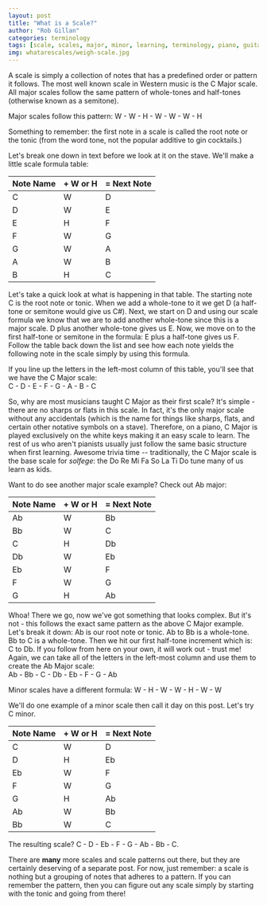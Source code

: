 ```yaml
---
layout: post
title: "What is a Scale?"
author: "Rob Gillan"
categories: terminology
tags: [scale, scales, major, minor, learning, terminology, piano, guitar, instruments, instrument]
img: whatarescales/weigh-scale.jpg
---
```

A scale is simply a collection of notes that has a predefined order or pattern it follows. The most well known scale in Western music is the C Major scale. All major scales follow the same pattern of whole-tones and half-tones (otherwise known as a semitone).

Major scales follow this pattern:
W - W - H - W - W - W - H

Something to remember: the first note in a scale is called the root note or the tonic (from the word tone, not the popular additive to gin cocktails.)

Let's break one down in text before we look at it on the stave. We'll make a little scale formula table:

| Note Name | + W or H      | = Next Note |
|---        |---            |---          |
| C         | W             | D           |
| D         | W             | E           |
| E         | H             | F           |
| F         | W             | G           |
| G         | W             | A           |
| A         | W             | B           |
| B         | H             | C           |

Let's take a quick look at what is happening in that table. The starting note C is the root note or tonic. When we add a whole-tone to it we get D (a half-tone or semitone would give us C#). Next, we start on D and using our scale formula we know that we are to add another whole-tone since this is a major scale. D plus another whole-tone gives us E. Now, we move on to the first half-tone or semitone in the formula: E plus a half-tone gives us F. Follow the table back down the list and see how each note yields the following note in the scale simply by using this formula.

If you line up the letters in the left-most column of this table, you'll see that we have the C Major scale:   
C - D - E - F - G - A - B - C

So, why are most musicians taught C Major as their first scale? It's simple - there are no sharps or flats in this scale. In fact, it's the only major scale without any accidentals (which is the name for things like sharps, flats, and certain other notative symbols on a stave). Therefore, on a piano, C Major is played exclusively on the white keys making it an easy scale to learn. The rest of us who aren't pianists usually just follow the same basic structure when first learning. Awesome trivia time -- traditionally, the C Major scale is the base scale for *solfege*: the Do Re Mi Fa So La Ti Do tune many of us learn as kids.

Want to do see another major scale example? Check out Ab major:

| Note Name  | + W or H      | = Next Note  |
|---         |---            |---           |
| Ab         | W             | Bb           |
| Bb         | W             | C            |
| C          | H             | Db           |
| Db         | W             | Eb           |
| Eb         | W             | F            |
| F          | W             | G            |
| G          | H             | Ab           |

Whoa! There we go, now we've got something that looks complex. But it's not - this follows the exact same pattern as the above C Major example. Let's break it down:
Ab is our root note or tonic. Ab to Bb is a whole-tone. Bb to C is a whole-tone. Then we hit our first half-tone increment which is: C to Db. If you follow from here on your own, it will work out - trust me! Again, we can take all of the letters in the left-most column and use them to create the Ab Major scale:   
Ab - Bb - C - Db - Eb - F - G - Ab

Minor scales have a different formula:
W - H - W - W - H - W - W

We'll do one example of a minor scale then call it day on this post. Let's try C minor.

| Note Name | + W or H      | = Next Note |
|---        |---            |---          |
| C         | W             | D           |
| D         | H             | Eb          |
| Eb        | W             | F           |
| F         | W             | G           |
| G         | H             | Ab          |
| Ab        | W             | Bb          |
| Bb        | W             | C           |

The resulting scale? C - D - Eb - F - G - Ab - Bb - C.

There are **many** more scales and scale patterns out there, but they are certainly deserving of a separate post. For now, just remember: a scale is nothing but a grouping of notes that adheres to a pattern. If you can remember the pattern, then you can figure out any scale simply by starting with the tonic and going from there!

